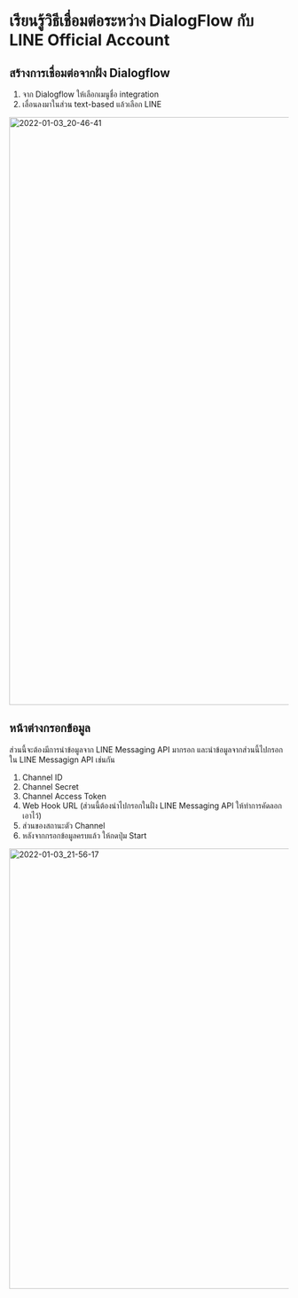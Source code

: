 
# เรียนรู้วิธีเชื่อมต่อระหว่าง DialogFlow กับ LINE Official Account

## สร้างการเชื่อมต่อจากฝั่ง Dialogflow

1. จาก Dialogflow ให้เลือกเมนูชื่อ integration 
2. เลื่อนลงมาในส่วน text-based แล้วเลือก LINE 

<img width="1060" alt="2022-01-03_20-46-41" src="https://user-images.githubusercontent.com/85179/147937976-d0d29254-64f6-4439-bc97-b942591a5805.png">


## หน้าต่างกรอกข้อมูล 

ส่วนนี้จะต้องมีการนำข้อมูลจาก LINE Messaging API มากรอก และนำข้อมูลจากส่วนนี้ไปกรอกใน LINE Messagign API เช่นกัน

1. Channel ID
2. Channel Secret
3. Channel Access Token 
4. Web Hook URL (ส่วนนี้ต้องนำไปกรอกในฝั่ง LINE Messaging API ให้ทำการคัดลอกเอาไว้)
5. ส่วนของสถานะตัว Channel
6. หลังจากกรอกข้อมูลครบแล้ว ให้กดปุ่ม Start

<img width="794" alt="2022-01-03_21-56-17" src="https://user-images.githubusercontent.com/85179/147945727-3735eb4f-ea37-4a23-9613-af216a1b5c90.png">




